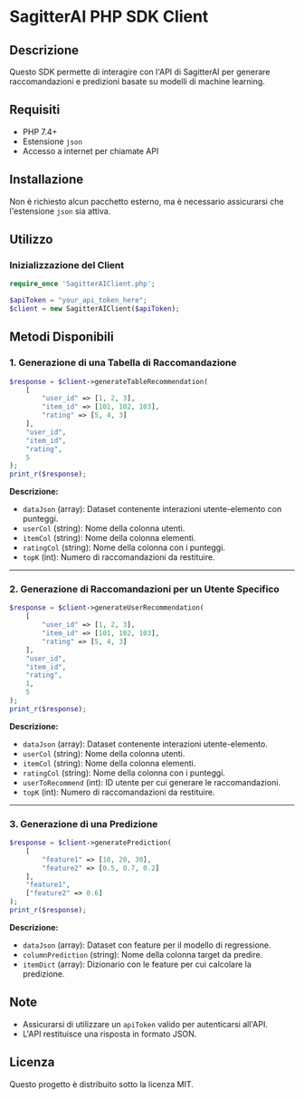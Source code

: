 # SagitterAI PHP SDK Client

## Descrizione
Questo SDK permette di interagire con l'API di SagitterAI per generare raccomandazioni e predizioni basate su modelli di machine learning.

## Requisiti
- PHP 7.4+
- Estensione `json`
- Accesso a internet per chiamate API

## Installazione
Non è richiesto alcun pacchetto esterno, ma è necessario assicurarsi che l'estensione `json` sia attiva.

## Utilizzo

### Inizializzazione del Client
```php
require_once 'SagitterAIClient.php';

$apiToken = "your_api_token_here";
$client = new SagitterAIClient($apiToken);
```

## Metodi Disponibili

### 1. Generazione di una Tabella di Raccomandazione
```php
$response = $client->generateTableRecommendation(
    [
        "user_id" => [1, 2, 3],
        "item_id" => [101, 102, 103],
        "rating" => [5, 4, 3]
    ],
    "user_id",
    "item_id",
    "rating",
    5
);
print_r($response);
```
**Descrizione:**
- `dataJson` (array): Dataset contenente interazioni utente-elemento con punteggi.
- `userCol` (string): Nome della colonna utenti.
- `itemCol` (string): Nome della colonna elementi.
- `ratingCol` (string): Nome della colonna con i punteggi.
- `topK` (int): Numero di raccomandazioni da restituire.

---

### 2. Generazione di Raccomandazioni per un Utente Specifico
```php
$response = $client->generateUserRecommendation(
    [
        "user_id" => [1, 2, 3],
        "item_id" => [101, 102, 103],
        "rating" => [5, 4, 3]
    ],
    "user_id",
    "item_id",
    "rating",
    1,
    5
);
print_r($response);
```
**Descrizione:**
- `dataJson` (array): Dataset contenente interazioni utente-elemento.
- `userCol` (string): Nome della colonna utenti.
- `itemCol` (string): Nome della colonna elementi.
- `ratingCol` (string): Nome della colonna con i punteggi.
- `userToRecommend` (int): ID utente per cui generare le raccomandazioni.
- `topK` (int): Numero di raccomandazioni da restituire.

---

### 3. Generazione di una Predizione
```php
$response = $client->generatePrediction(
    [
        "feature1" => [10, 20, 30],
        "feature2" => [0.5, 0.7, 0.2]
    ],
    "feature1",
    ["feature2" => 0.6]
);
print_r($response);
```
**Descrizione:**
- `dataJson` (array): Dataset con feature per il modello di regressione.
- `columnPrediction` (string): Nome della colonna target da predire.
- `itemDict` (array): Dizionario con le feature per cui calcolare la predizione.

## Note
- Assicurarsi di utilizzare un `apiToken` valido per autenticarsi all'API.
- L'API restituisce una risposta in formato JSON.

## Licenza
Questo progetto è distribuito sotto la licenza MIT.

